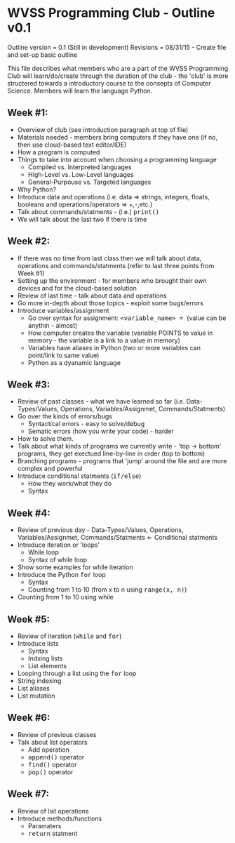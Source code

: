 WVSS Programming Club - Outline v0.1
====================================

Outline version = 0.1 (Still in development)
Revisions = 08/31/15 - Create file and set-up basic outline

This file describes what members who are a part of the WVSS Programming Club will learn/do/create through the
duration of the club - the 'club' is more structered towards a introductory course to the consepts of Computer 
Science.
Members will learn the language Python.

Week #1:
--------
* Overview of club (see introduction paragraph at top of file)
* Materials needed - members bring computers if they have one (if no, then use cloud-based text editor/IDE)
* How a program is computed
* Things to take into account when choosing a programming language
    - Compiled vs. Interpreted languages
    - High-Level vs. Low-Level languages
    - General-Purpouse vs. Targeted languages
* Why Python?
* Introduce data and operations (i.e. data => strings, integers, floats, booleans and operations/operators => +,-,etc.)
* Talk about commands/statments - (i.e.) <tt>print()</tt>
* We will talk about the last two if there is time

Week #2:
--------
* If there was no time from last class then we will talk about data, operations and commands/statments (refer to last three points
from Week #1)
* Setting up the environment - for members who brought their own devices and for the cloud-based solution
* Review of last time - talk about data and operations
* Go more in-depth about those topics - exploit some bugs/errors
* Introduce variables/assignment
    - Go over syntax for assignment: <tt><variable_name> = <value></tt> (value can be anythin - almost)
    - How computer creates the variable (variable POINTS to value in memory - the variable is a link to a value in memory)
    - Variables have aliases in Python (two or more variables can point/link to same value)
    - Python as a dyanamic language

Week #3:
--------
* Review of past classes - what we have learned so far (i.e. Data-Types/Values, Operations, Variables/Assignmet, Commands/Statments)
* Go over the kinds of errors/bugs
    - Syntactical errors - easy to solve/debug
    - Sematic errors (how you write your code) - harder
* How to solve them.
* Talk about what kinds of programs we currently write - 'top -> bottom' programs, they get exectued line-by-line in order (top to bottom)
* Branching programs - programs that 'jump' around the file and are more complex and powerful
* Introduce conditional statments (<tt>if/else</tt>)
    - How they work/what they do
    - Syntax

Week #4:
--------
* Review of previous day -  Data-Types/Values, Operations, Variables/Assignmet, Commands/Statments <- Conditional statments
* Introduce iteration or 'loops'
    - While loop
    - Syntax of while loop
* Show some examples for while iteration
* Introduce the Python <tt>for</tt> loop
    - Syntax
    - Counting from 1 to 10 (from x to n using <tt>range(x, n)</tt>)
* Counting from 1 to 10 using while

Week #5:
--------
* Review of iteration (<tt>while</tt> and <tt>for</tt>)
* Introduce lists
    - Syntax
    - Indxing lists
    - List elements
* Looping through a list using the <tt>for</tt> loop
* String indexing
* List aliases
* List mutation

Week #6:
--------
* Review of previous classes
* Talk about list operators
    - Add operation
    - <tt>append()</tt> operator
    - <tt>find()</tt> operator
    - <tt>pop()</tt> operator

Week #7:
--------
* Review of list operations
* Introduce methods/functions
    - Paramaters
    - <tt>return</tt> statment 
